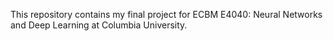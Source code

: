 This repository contains my final project for ECBM E4040: Neural Networks and Deep Learning at Columbia University.
